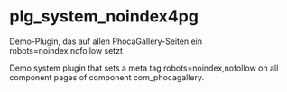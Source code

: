 # plg_system_noindex4pg
Demo-Plugin, das auf allen PhocaGallery-Seiten ein robots=noindex,nofollow setzt

Demo system plugin that sets a meta tag robots=noindex,nofollow on all component pages of component com_phocagallery.
